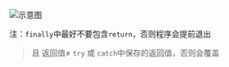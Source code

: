 ![示意图](http://upload-images.jianshu.io/upload_images/944365-82c3568cafc7276f.png?imageMogr2/auto-orient/strip%7CimageView2/2/w/1240)


注：`finally`中最好不要包含`return`，否则程序会提前退出
> 且 返回值≠ `try` 或 `catch`中保存的返回值，否则会覆盖
